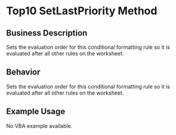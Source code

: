 # Top10 SetLastPriority Method

## Business Description
Sets the evaluation order for this conditional formatting rule so it is evaluated after all other rules on the worksheet.

## Behavior
Sets the evaluation order for this conditional formatting rule so it is evaluated after all other rules on the worksheet.

## Example Usage
No VBA example available.